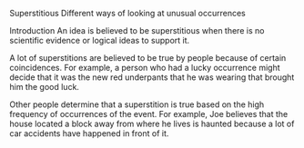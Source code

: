 Superstitious
Different ways of looking at unusual occurrences

Introduction
An idea is believed to be superstitious when there is no scientific evidence or logical ideas to support it.

A lot of superstitions are believed to be true by people because of certain coincidences. For example, a person who had a lucky occurrence might decide that it was the new red underpants that he was wearing that brought him the good luck.

Other people determine that a superstition is true based on the high frequency of occurrences of the event. For example, Joe believes that the house located a block away from where he lives is haunted because a lot of car accidents have happened in front of it.




